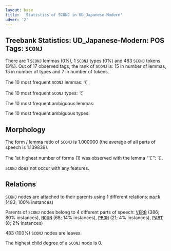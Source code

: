 ```yaml
---
layout: base
title:  'Statistics of SCONJ in UD_Japanese-Modern'
udver: '2'
---
```


## Treebank Statistics: UD_Japanese-Modern: POS Tags: `SCONJ`

There are 1 `SCONJ` lemmas (0%), 1 `SCONJ` types (0%) and 483 `SCONJ` tokens (3%).
Out of 17 observed tags, the rank of `SCONJ` is: 15 in number of lemmas, 15 in number of types and 7 in number of tokens.

The 10 most frequent `SCONJ` lemmas: て

The 10 most frequent `SCONJ` types:  て

The 10 most frequent ambiguous lemmas: 

The 10 most frequent ambiguous types:  



## Morphology

The form / lemma ratio of `SCONJ` is 1.000000 (the average of all parts of speech is 1.139839).

The 1st highest number of forms (1) was observed with the lemma “て”: て.

`SCONJ` does not occur with any features.


## Relations

`SCONJ` nodes are attached to their parents using 1 different relations: <tt><a href="ja_modern-dep-mark.html">mark</a></tt> (483; 100% instances)

Parents of `SCONJ` nodes belong to 4 different parts of speech: <tt><a href="ja_modern-pos-VERB.html">VERB</a></tt> (386; 80% instances), <tt><a href="ja_modern-pos-NOUN.html">NOUN</a></tt> (68; 14% instances), <tt><a href="ja_modern-pos-PRON.html">PRON</a></tt> (21; 4% instances), <tt><a href="ja_modern-pos-PART.html">PART</a></tt> (8; 2% instances)

483 (100%) `SCONJ` nodes are leaves.

The highest child degree of a `SCONJ` node is 0.

